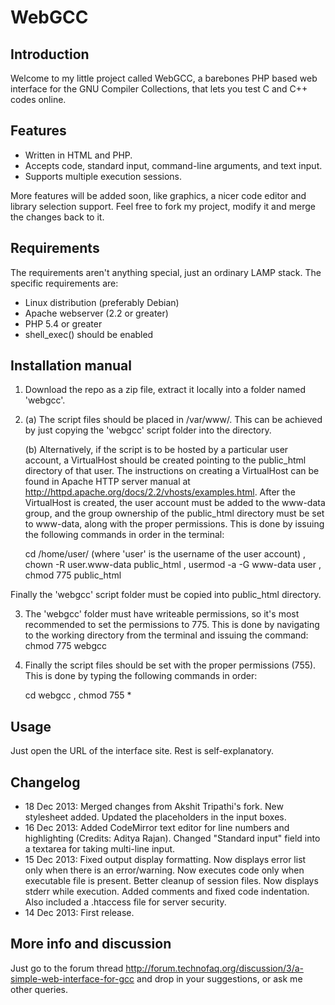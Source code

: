 WebGCC
======


Introduction
------------

Welcome to my little project called WebGCC, a barebones PHP based web interface for the GNU Compiler Collections, that lets you test C and C++ codes online.


Features
--------

* Written in HTML and PHP.
* Accepts code, standard input, command-line arguments, and text input.
* Supports multiple execution sessions.

More features will be added soon, like graphics, a nicer code editor and library selection support.
Feel free to fork my project, modify it and merge the changes back to it.


Requirements
------------

The requirements aren't anything special, just an ordinary LAMP stack. The specific requirements are:
* Linux distribution (preferably Debian)
* Apache webserver (2.2 or greater)
* PHP 5.4 or greater
* shell_exec() should be enabled


Installation manual
-------------------

1. Download the repo as a zip file, extract it locally into a folder named 'webgcc'.

2. (a)  The script files should be placed in /var/www/. This can be achieved by just copying the 'webgcc' script folder into the directory. 

   (b)  Alternatively, if the script is to be hosted by a particular user account, a VirtualHost should be created pointing to the public_html directory of that user. The instructions on creating a VirtualHost can be found in Apache HTTP server manual at http://httpd.apache.org/docs/2.2/vhosts/examples.html. After the VirtualHost is created, the user account must be added to the www-data group, and the group ownership of the public_html directory must be set to www-data, along with the proper permissions.
This is done by issuing the following commands in order in the terminal:

    cd /home/user/ (where 'user' is the username of the user account) , 
    chown -R user.www-data public_html , 
    usermod -a -G www-data user , 
    chmod 775 public_html 

Finally the 'webgcc' script folder must be copied into public_html directory.

3. The 'webgcc' folder must have writeable permissions, so it's most recommended to set the permissions to 775. This is done by navigating to the working directory from the terminal and issuing the command: chmod 775 webgcc

4. Finally the script files should be set with the proper permissions (755). This is done by typing the following commands in order:

    cd webgcc ,
    chmod 755 *


Usage
-----

Just open the URL of the interface site. Rest is self-explanatory.


Changelog
---------

* 18 Dec 2013: Merged changes from Akshit Tripathi's fork. New stylesheet added. Updated the placeholders in the input boxes.
* 16 Dec 2013: Added CodeMirror text editor for line numbers and highlighting (Credits: Aditya Rajan). Changed "Standard input" field into a textarea for taking multi-line input.
* 15 Dec 2013: Fixed output display formatting. Now displays error list only when there is an error/warning. Now executes code only when executable file is present. Better cleanup of session files. Now displays stderr while execution. Added comments and fixed code indentation. Also included a .htaccess file for server security.
* 14 Dec 2013: First release.


More info and discussion
------------------------

Just go to the forum thread http://forum.technofaq.org/discussion/3/a-simple-web-interface-for-gcc and drop in your suggestions, or ask me other queries.
